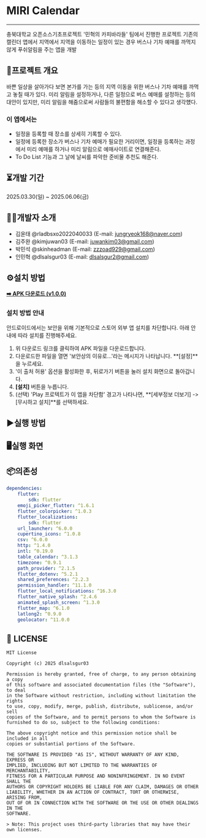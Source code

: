 # MIRI Calendar
---
충북대학교 오픈소스기초프로젝트 '민혁의 카피바라들' 팀에서 진행한 프로젝트
기존의 캘린더 앱에서 지역에서 지역을 이동하는 일정이 있는 경우 버스나 기차 예매를 까먹지 않게 푸쉬알림을 주는 앱을 개발

## 🚀프로젝트 개요
바쁜 일상을 살아가다 보면 본가를 가는 등의 지역 이동을 위한 버스나 기차 예매를 까먹고 놓칠 때가 있다.
미리 알림을 설정하거나, 다른 일정으로 버스 예매를 설정하는 등의 대안이 있지만, 미리 알림을 해줌으로써 사람들의 불편함을 해소할 수 있다고 생각헀다.
### 이 앱에서는
- 일정을 등록할 때 장소를 상세히 기록할 수 있다.
- 일정에 등록한 장소가 버스나 기차 예매가 필요한 거리이면, 일정을 등록하는 과정에서 미리 예매를 하거나 미리 알림으로 예매사이트로 연결해준다.
- To Do List 기능과 그 날에 날씨를 파악한 준비물 추천도 해준다.

## ⏳개발 기간
2025.03.30(일) ~ 2025.06.06(금)

## 👩‍💻개발자 소개
- 김윤태 @rladbsxo2022040033 (E-mail: jungryeok168@naver.com)
- 김주완 @kimjuwan03 (E-mail: juwankim03@gmail.com)
- 박민석 @skinheadman (E-mail: zzzoad929@gmail.com)
- 인민혁 @dlsalsgur03 (E-mail: dlsalsgur2@gmail.com)

## ⚙️설치 방법
 **[➡️ APK 다운로드 (v1.0.0)](https://drive.google.com/drive/folders/1GoEasAmvdNneZ-mNyP_71v8ukRFesI3m?usp=sharing)**
### 설치 방법 안내
안드로이드에서는 보안을 위해 기본적으로 스토어 외부 앱 설치를 차단합니다. 아래 안내에 따라 설치를 진행해주세요.

1.  위 다운로드 링크를 클릭하여 APK 파일을 다운로드합니다.
2.  다운로드한 파일을 열면 '보안상의 이유로...'라는 메시지가 나타납니다. **[설정]**을 누르세요.
3.  '이 출처 허용' 옵션을 활성화한 후, 뒤로가기 버튼을 눌러 설치 화면으로 돌아갑니다.
4.  **[설치]** 버튼을 누릅니다.
5.  (선택) 'Play 프로텍트가 이 앱을 차단함' 경고가 나타나면, **[세부정보 더보기] -> [무시하고 설치]**를 선택하세요.


## ▶️실행 방법

## 🖥️실행 화면

## 📦의존성
```yaml
dependencies:
    flutter:
        sdk: flutter
    emoji_picker_flutter: ^1.6.1
    flutter_colorpicker: ^1.0.3
    flutter_localizations:
        sdk: flutter
    url_launcher: ^6.0.0
    cupertino_icons: ^1.0.8
    csv: ^6.0.0
    http: ^1.4.0
    intl: ^0.19.0
    table_calendar: ^3.1.3
    timezone: ^0.9.1
    path_provider: ^2.1.5
    flutter_dotenv: ^5.2.1
    shared_preferences: ^2.2.3
    permission_handler: ^11.1.0
    flutter_local_notifications: ^16.3.0
    flutter_native_splash: ^2.4.6
    animated_splash_screen: ^1.3.0
    flutter_map: ^6.1.0
    latlong2: ^0.9.0
    geolocator: ^11.0.0
```

## 📄 LICENSE
```
MIT License

Copyright (c) 2025 dlsalsgur03

Permission is hereby granted, free of charge, to any person obtaining a copy  
of this software and associated documentation files (the "Software"), to deal  
in the Software without restriction, including without limitation the rights  
to use, copy, modify, merge, publish, distribute, sublicense, and/or sell  
copies of the Software, and to permit persons to whom the Software is  
furnished to do so, subject to the following conditions:

The above copyright notice and this permission notice shall be included in all  
copies or substantial portions of the Software.

THE SOFTWARE IS PROVIDED "AS IS", WITHOUT WARRANTY OF ANY KIND, EXPRESS OR  
IMPLIED, INCLUDING BUT NOT LIMITED TO THE WARRANTIES OF MERCHANTABILITY,  
FITNESS FOR A PARTICULAR PURPOSE AND NONINFRINGEMENT. IN NO EVENT SHALL THE  
AUTHORS OR COPYRIGHT HOLDERS BE LIABLE FOR ANY CLAIM, DAMAGES OR OTHER  
LIABILITY, WHETHER IN AN ACTION OF CONTRACT, TORT OR OTHERWISE, ARISING FROM,  
OUT OF OR IN CONNECTION WITH THE SOFTWARE OR THE USE OR OTHER DEALINGS IN THE  
SOFTWARE.

> Note: This project uses third-party libraries that may have their own licenses.
```
